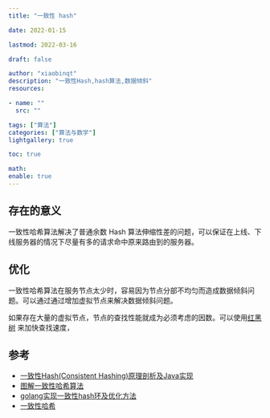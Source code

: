 ```yaml
---
title: "一致性 hash"

date: 2022-01-15

lastmod: 2022-03-16

draft: false

author: "xiaobinqt"
description: "一致性Hash,hash算法,数据倾斜"
resources:

- name: ""
  src: ""

tags: ["算法"]
categories: ["算法与数学"]
lightgallery: true

toc: true

math:
enable: true
---
```


## 存在的意义

一致性哈希算法解决了普通余数 Hash 算法伸缩性差的问题，可以保证在上线、下线服务器的情况下尽量有多的请求命中原来路由到的服务器。

## 优化

一致性哈希算法在服务节点太少时，容易因为节点分部不均匀而造成数据倾斜问题。可以通过通过增加虚拟节点来解决数据倾斜问题。

如果存在大量的虚拟节点，节点的查找性能就成为必须考虑的因数。可以使用[红黑树](https://xiaozhuanlan.com/topic/1248367905) 来加快查找速度，

## 参考

+ [一致性Hash(Consistent Hashing)原理剖析及Java实现](https://blog.csdn.net/suifeng629/article/details/81567777)
+ [图解一致性哈希算法](https://segmentfault.com/a/1190000021199728)
+ [golang实现一致性hash环及优化方法](http://jintang.zone/2018/08/20/golang%E5%AE%9E%E7%8E%B0%E4%B8%80%E8%87%B4%E6%80%A7hash%E7%8E%AF%E5%8F%8A%E4%BC%98%E5%8C%96%E6%96%B9%E6%B3%95.html)
+ [一致性哈希](https://geektutu.com/post/geecache-day4.html)
